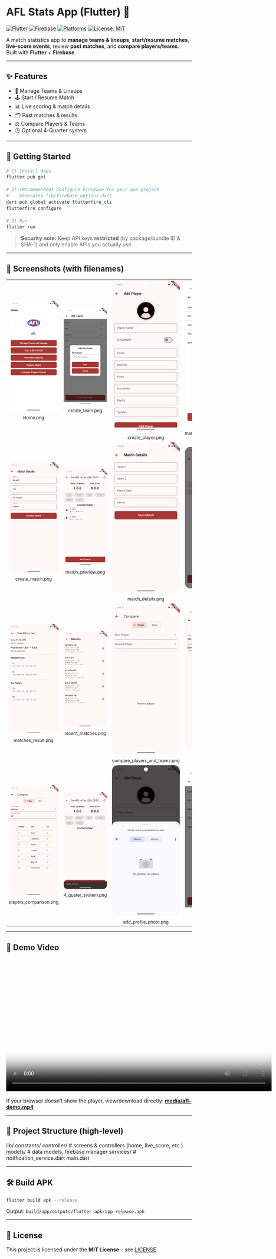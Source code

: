 # AFL Stats App (Flutter) 🏉

[![Flutter](https://img.shields.io/badge/Flutter-Mobile-blue?logo=flutter)](#)
[![Firebase](https://img.shields.io/badge/Firebase-Client-orange?logo=firebase)](#)
[![Platforms](https://img.shields.io/badge/Platforms-Android%20%7C%20iOS-success)](#)
[![License: MIT](https://img.shields.io/badge/License-MIT-green.svg)](LICENSE)

A match statistics app to **manage teams & lineups**, **start/resume matches**, **live-score events**, review **past matches**, and **compare players/teams**.  
Built with **Flutter** + **Firebase**.

---

## ✨ Features
- 👥 Manage Teams & Lineups  
- 🕹️ Start / Resume Match  
- 📊 Live scoring & match details  
- 🗂️ Past matches & results  
- ⚖️ Compare Players & Teams  
- 🕒 Optional 4-Quarter system

---

## 🚀 Getting Started

~~~bash
# 1) Install deps
flutter pub get

# 2) (Recommended) Configure Firebase for your own project
#    Generates lib/firebase_options.dart
dart pub global activate flutterfire_cli
flutterfire configure

# 3) Run
flutter run
~~~

> **Security note:** Keep API keys **restricted** (by package/bundle ID & SHA-1) and only enable APIs you actually use.

---

## 📸 Screenshots (with filenames)

<table>
  <tr>
    <td align="center"><img src="screenshots/home.png" width="210" alt="home"/><div><sub>Home.png</sub></div></td>
    <td align="center"><img src="screenshots/create_team.png" width="210" alt="create_team"/><div><sub>create_team.png</sub></div></td>
    <td align="center"><img src="screenshots/create_player.png" width="210" alt="create_player"/><div><sub>create_player.png</sub></div></td>
    <td align="center"><img src="screenshots/manage_team_and_lineups.png" width="210" alt="manage_team_and_lineups"/><div><sub>manage_team_and_lineups.png</sub></div></td>
  </tr>
  <tr>
    <td align="center"><img src="screenshots/create_match.png" width="210" alt="create_match"/><div><sub>create_match.png</sub></div></td>
    <td align="center"><img src="screenshots/match_preview.png" width="210" alt="match_preview"/><div><sub>match_preview.png</sub></div></td>
    <td align="center"><img src="screenshots/match_details.png" width="210" alt="match_details"/><div><sub>match_details.png</sub></div></td>
    <td align="center"><img src="screenshots/match_completed.png" width="210" alt="match_completed"/><div><sub>match_completed.png</sub></div></td>
  </tr>
  <tr>
    <td align="center"><img src="screenshots/matches_result.png" width="210" alt="matches_result"/><div><sub>matches_result.png</sub></div></td>
    <td align="center"><img src="screenshots/recent_matches.png" width="210" alt="recent_matches"/><div><sub>recent_matches.png</sub></div></td>
    <td align="center"><img src="screenshots/compare_players_and_teams.png" width="210" alt="compare_players_and_teams"/><div><sub>compare_players_and_teams.png</sub></div></td>
    <td align="center"><img src="screenshots/teams_comparison.png" width="210" alt="teams_comparison"/><div><sub>teams_comparison.png</sub></div></td>
  </tr>
  <tr>
    <td align="center"><img src="screenshots/players_comparison.png" width="210" alt="players_comparison"/><div><sub>players_comparison.png</sub></div></td>
<td align="center">
  <img src="https://raw.githubusercontent.com/ParthPatel8036/afl-stats-app-Flutter/main/screenshots/4_quater_system.png" width="210" alt="4_quater_system"/>
  <div><sub>4_quater_system.png</sub></div>
</td>
    <td align="center"><img src="screenshots/add_profile_photo.png" width="210" alt="add_profile_photo"/><div><sub>add_profile_photo.png</sub></div></td>
    <td align="center"><img src="screenshots/delete_team.png" width="210" alt="delete_team"/><div><sub>delete_team.png</sub></div></td>
  </tr>
</table>


---

## 🎥 Demo Video

<video src="media/afl-demo.mp4" width="720" controls poster="screenshots/Home.png"></video>  

If your browser doesn’t show the player, view/download directly: **[media/afl-demo.mp4](media/afl-demo.mp4)**

---

## 🧱 Project Structure (high-level)

lib/
  constants/
  controller/        # screens & controllers (home, live_score, etc.)
  models/            # data models, firebase manager
  services/          # notification_service.dart
  main.dart

---

## 🛠️ Build APK
~~~bash
flutter build apk --release
~~~
Output: `build/app/outputs/flutter-apk/app-release.apk`

---

## 📄 License
This project is licensed under the **MIT License** – see [LICENSE](LICENSE).
